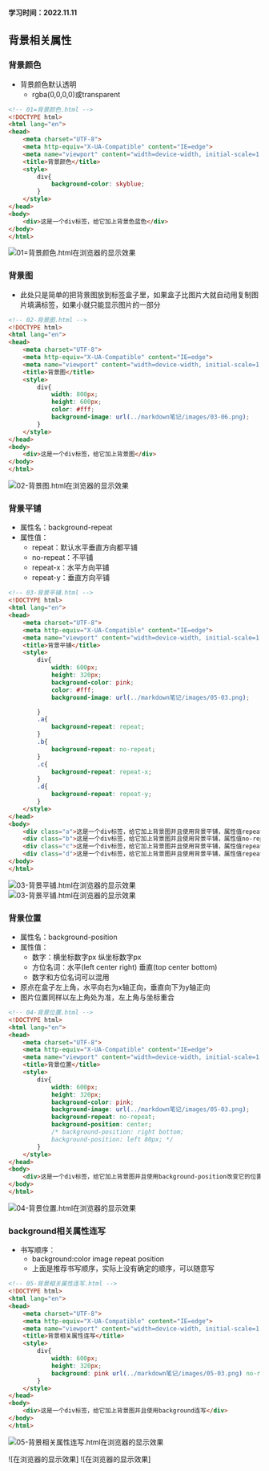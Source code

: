 **学习时间：2022.11.11**
## 背景相关属性
### 背景颜色
* 背景颜色默认透明
  + rgba(0,0,0,0)或transparent
```html
<!-- 01=背景颜色.html -->
<!DOCTYPE html>
<html lang="en">
<head>
    <meta charset="UTF-8">
    <meta http-equiv="X-UA-Compatible" content="IE=edge">
    <meta name="viewport" content="width=device-width, initial-scale=1.0">
    <title>背景颜色</title>
    <style>
        div{
            background-color: skyblue;
        }
    </style>
</head>
<body>
    <div>这是一个div标签，给它加上背景色蓝色</div>
</body>
</html>
```
![01=背景颜色.html在浏览器的显示效果](images/05-01.png)

### 背景图
* 此处只是简单的把背景图放到标签盒子里，如果盒子比图片大就自动用复制图片填满标签，如果小就只能显示图片的一部分
```html
<!-- 02-背景图.html -->
<!DOCTYPE html>
<html lang="en">
<head>
    <meta charset="UTF-8">
    <meta http-equiv="X-UA-Compatible" content="IE=edge">
    <meta name="viewport" content="width=device-width, initial-scale=1.0">
    <title>背景图</title>
    <style>
        div{
            width: 800px;
            height: 600px;
            color: #fff;
            background-image: url(../markdown笔记/images/03-06.png);
        }
    </style>
</head>
<body>
    <div>这是一个div标签，给它加上背景图</div>
</body>
</html>
```
![02-背景图.html在浏览器的显示效果](images/05-02.png)

### 背景平铺
* 属性名：background-repeat
* 属性值：
  + repeat：默认水平垂直方向都平铺
  + no-repeat：不平铺
  + repeat-x：水平方向平铺
  + repeat-y：垂直方向平铺
```html
<!-- 03-背景平铺.html -->
<!DOCTYPE html>
<html lang="en">
<head>
    <meta charset="UTF-8">
    <meta http-equiv="X-UA-Compatible" content="IE=edge">
    <meta name="viewport" content="width=device-width, initial-scale=1.0">
    <title>背景平铺</title>
    <style>
        div{
            width: 600px;
            height: 320px;
            background-color: pink;
            color: #fff;
            background-image: url(../markdown笔记/images/05-03.png);

        }
        .a{
            background-repeat: repeat;
        }
        .b{
            background-repeat: no-repeat;
        }
        .c{
            background-repeat: repeat-x;
        }
        .d{
            background-repeat: repeat-y;
        }
    </style>
</head>
<body>
    <div class="a">这是一个div标签，给它加上背景图并且使用背景平铺，属性值repeat</div><br>
    <div class="b">这是一个div标签，给它加上背景图并且使用背景平铺，属性值no-repeat</div><br>
    <div class="c">这是一个div标签，给它加上背景图并且使用背景平铺，属性值repeat-x</div><br>
    <div class="d">这是一个div标签，给它加上背景图并且使用背景平铺，属性值repeat-y</div><br>
</body>
</html>
```
![03-背景平铺.html在浏览器的显示效果](images/05-04-1.png)
![03-背景平铺.html在浏览器的显示效果](images/05-04-2.png)

### 背景位置
* 属性名：background-position
* 属性值：
  + 数字：横坐标数字px 纵坐标数字px
  + 方位名词：水平(left center right) 垂直(top center bottom)
  + 数字和方位名词可以混用
* 原点在盒子左上角，水平向右为x轴正向，垂直向下为y轴正向
* 图片位置同样以左上角处为准，左上角与坐标重合
```html
<!-- 04-背景位置.html -->
<!DOCTYPE html>
<html lang="en">
<head>
    <meta charset="UTF-8">
    <meta http-equiv="X-UA-Compatible" content="IE=edge">
    <meta name="viewport" content="width=device-width, initial-scale=1.0">
    <title>背景位置</title>
    <style>
        div{
            width: 600px;
            height: 320px;
            background-color: pink;
            background-image: url(../markdown笔记/images/05-03.png);
            background-repeat: no-repeat;
            background-position: center;
            /* background-position: right bottom;
            background-position: left 80px; */
        }
    </style>
</head>
<body>
    <div>这是一个div标签，给它加上背景图并且使用background-position改变它的位置</div>
</body>
</html>
```
![04-背景位置.html在浏览器的显示效果](images/05-05.png)

### background相关属性连写
* 书写顺序：
  + background:color image repeat position
  + 上面是推荐书写顺序，实际上没有确定的顺序，可以随意写
```html
<!-- 05-背景相关属性连写.html -->
<!DOCTYPE html>
<html lang="en">
<head>
    <meta charset="UTF-8">
    <meta http-equiv="X-UA-Compatible" content="IE=edge">
    <meta name="viewport" content="width=device-width, initial-scale=1.0">
    <title>背景相关属性连写</title>
    <style>
        div{
            width: 600px;
            height: 320px;
            background: pink url(../markdown笔记/images/05-03.png) no-repeat 50px 80px;
        }
    </style>
</head>
<body>
    <div>这是一个div标签，给它加上背景图并且使用background连写</div>
</body>
</html>
```

![05-背景相关属性连写.html在浏览器的显示效果](images/05-06.png)

![在浏览器的显示效果]
![在浏览器的显示效果]